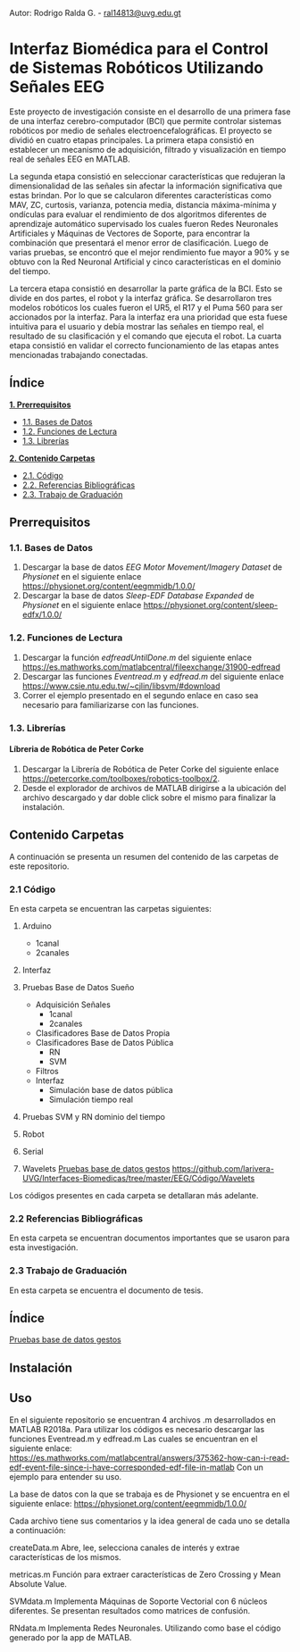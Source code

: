 Autor: Rodrigo Ralda G. - ral14813@uvg.edu.gt

# Interfaz Biomédica para el Control de Sistemas Robóticos Utilizando Señales EEG

Este proyecto de investigación consiste en el desarrollo de una primera fase de una interfaz cerebro-computador (BCI) que permite controlar sistemas robóticos por medio de señales electroencefalográficas. El proyecto se dividió en cuatro etapas principales. La primera etapa consistió en establecer un mecanismo de adquisición,  filtrado y visualización en tiempo real de señales EEG en MATLAB. 

La segunda etapa consistió en seleccionar características que redujeran la dimensionalidad de las señales sin afectar la información significativa que estas brindan. Por lo que se calcularon diferentes características como MAV, ZC, curtosis, varianza, potencia media, distancia máxima-mínima y ondículas para evaluar el rendimiento de dos algoritmos diferentes de aprendizaje automático supervisado los cuales fueron Redes Neuronales Artificiales y Máquinas de Vectores de Soporte, para encontrar la combinación que presentará el menor error de clasificación. Luego de varias pruebas, se encontró que el mejor rendimiento fue mayor a 90\% y se obtuvo con la Red Neuronal Artificial y  cinco características en el dominio del tiempo.

La tercera etapa consistió en desarrollar la parte gráfica de la BCI. Esto se divide en dos partes, el robot y la interfaz gráfica. Se desarrollaron tres modelos robóticos los cuales fueron el UR5, el R17 y el Puma 560 para ser accionados por la interfaz. Para la interfaz era una prioridad que esta fuese intuitiva para el usuario y debía mostrar las señales en tiempo real, el resultado de su clasificación y el comando que ejecuta el robot. La cuarta etapa consistió en validar el correcto funcionamiento de las etapas antes mencionadas trabajando conectadas.

## Índice

**[1. Prerrequisitos](#prerrequisitos)**
  * [1.1. Bases de Datos](#dbPhys)
  * [1.2. Funciones de Lectura](#func)
  * [1.3. Librerías](#lib)
  
**[2. Contenido Carpetas](#carpetas)**
  * [2.1. Código](#codigo)
  * [2.2. Referencias Bibliográficas](#ref)
  * [2.3. Trabajo de Graduación](#tG)
   
## Prerrequisitos <a name="prerrequisitos"></a>

### 1.1. Bases de Datos <a name="dbPhys"></a>
1. Descargar la base de datos *EEG Motor Movement/Imagery Dataset* de *Physionet* en el siguiente enlace https://physionet.org/content/eegmmidb/1.0.0/
2. Descargar la base de datos *Sleep-EDF Database Expanded* de *Physionet* en el siguiente enlace https://physionet.org/content/sleep-edfx/1.0.0/

### 1.2. Funciones de Lectura <a name="func"></a>
1. Descargar la función *edfreadUntilDone.m* del siguiente enlace https://es.mathworks.com/matlabcentral/fileexchange/31900-edfread
2. Descargar las funciones *Eventread.m* y *edfread.m* del siguiente enlace https://www.csie.ntu.edu.tw/~cjlin/libsvm/#download
3. Correr el ejemplo presentado en el segundo enlace en caso sea necesario para familiarizarse con las funciones.

### 1.3. Librerías <a name="lib"></a>

#### Líbreria de Robótica de Peter Corke
1. Descargar la Librería de Robótica de Peter Corke del siguiente enlace https://petercorke.com/toolboxes/robotics-toolbox/2. 
2. Desde el explorador de archivos de MATLAB dirigirse a la ubicación del archivo descargado y dar doble click sobre el mismo para finalizar la instalación.

## Contenido Carpetas <a name="carpetas"></a>
A continuación se presenta un resumen del contenido de las carpetas de este repositorio. 

### 2.1 Código <a name="codigo"></a>
En esta carpeta se encuentran las carpetas siguientes:

1. Arduino 
    * 1canal
    * 2canales
2. Interfaz
3. Pruebas Base de Datos Sueño
    * Adquisición Señales
         + 1canal
         + 2canales
    * Clasificadores Base de Datos Propia
    * Clasificadores Base de Datos Pública
         + RN
         + SVM
    * Filtros
    * Interfaz 
         + Simulación base de datos pública
         + Simulación tiempo real
 4. Pruebas SVM y RN dominio del tiempo
    
 5. Robot
    
 6. Serial
    
 7. Wavelets [Pruebas base de datos gestos](../Interfaces-Biomedicas/tree/master/EEG/Código/Wavelets)
 https://github.com/larivera-UVG/Interfaces-Biomedicas/tree/master/EEG/Código/Wavelets
  
Los códigos presentes en cada carpeta se detallaran más adelante.
  
### 2.2 Referencias Bibliográficas <a name="ref"></a>
En esta carpeta se encuentran documentos importantes que se usaron para esta investigación.

### 2.3 Trabajo de Graduación <a name="tG"></a>
En esta carpeta se encuentra el documento de tesis.


## Índice
[Pruebas base de datos gestos](../Interfaces-Biomedicas/master/EEG)
## Instalación

## Uso




En el siguiente repositorio se encuentran 4 archivos .m desarrollados en MATLAB R2018a.
Para utilizar los códigos es necesario descargar las funciones Eventread.m y edfread.m
Las cuales se encuentran en el siguiente enlace: 
https://es.mathworks.com/matlabcentral/answers/375362-how-can-i-read-edf-event-file-since-i-have-corresponded-edf-file-in-matlab
Con un ejemplo para entender su uso.

La base de datos con la que se trabaja es de Physionet y se encuentra en el siguiente enlace:
https://physionet.org/content/eegmmidb/1.0.0/

Cada archivo tiene sus comentarios y la idea general de cada uno se detalla a continuación:

createData.m
Abre, lee, selecciona canales de interés y extrae características de los mismos.

metricas.m
Función para extraer características de Zero Crossing y Mean Absolute Value.

SVMdata.m
Implementa Máquinas de Soporte Vectorial con 6 núcleos diferentes. Se presentan resultados como matrices de confusión.

RNdata.m
Implementa Redes Neuronales. Utilizando como base el código generado por la app de MATLAB.
